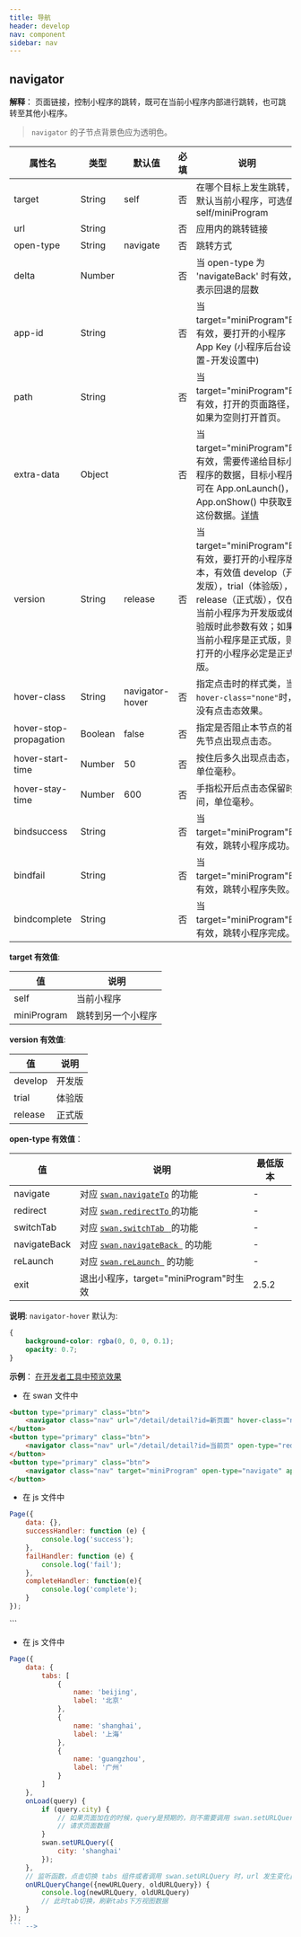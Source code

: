```yaml
---
title: 导航
header: develop
nav: component
sidebar: nav
---
```


## navigator

**解释**：  页面链接，控制小程序的跳转，既可在当前小程序内部进行跳转，也可跳转至其他小程序。

> `navigator` 的子节点背景色应为透明色。


|属性名 |类型  |默认值  | 必填 |说明|最低版本|
|---- | ---- | ---- |---- |---- |---- |
|target|	String|	self| 否 |在哪个目标上发生跳转，默认当前小程序，可选值self/miniProgram|2.5.2|
| url | String |   | 否 |应用内的跳转链接 |-|
|open-type | String  | navigate  | 否 |跳转方式|-|
|delta | Number |  | 否 |当 open-type 为 'navigateBack' 时有效，表示回退的层数|-|
|app-id|	String| | 否 |	当target="miniProgram"时有效，要打开的小程序 App Key (小程序后台设置-开发设置中)|	2.5.2
|path|	String| | 否 | 当target="miniProgram"时有效，打开的页面路径，如果为空则打开首页。|	2.5.2|
|extra-data|	Object| | 否 |	当target="miniProgram"时有效，需要传递给目标小程序的数据，目标小程序可在 App.onLaunch()，App.onShow() 中获取到这份数据。<a href="https://smartprogram.baidu.com/docs/develop/framework/app_service_register/">详情</a>|	2.5.2|
|version|	String|	release| 否 | 当target="miniProgram"时有效，要打开的小程序版本，有效值 develop（开发版），trial（体验版），release（正式版），仅在当前小程序为开发版或体验版时此参数有效；如果当前小程序是正式版，则打开的小程序必定是正式版。|2.5.2|
|hover-class | String  |navigator-hover | 否 |指定点击时的样式类，当`hover-class="none"`时，没有点击态效果。||
|hover-stop-propagation | Boolean  | false | 否 |指定是否阻止本节点的祖先节点出现点击态。|-|
|hover-start-time |Number | 50  | 否 | 按住后多久出现点击态，单位毫秒。 |-|
|hover-stay-time |Number |600 | 否 |手指松开后点击态保留时间，单位毫秒。|-|
|bindsuccess|	String| | 否 |		当target="miniProgram"时有效，跳转小程序成功。|	2.5.2|
|bindfail|	String| | 否 |当target="miniProgram"时有效，跳转小程序失败。|	2.5.2|
|bindcomplete|	String|  | 否 |		当target="miniProgram"时有效，跳转小程序完成。|	2.5.2|

**target 有效值**:

| 值 | 说明 |
| ---- | ---- |
| self | 当前小程序 |
| miniProgram | 跳转到另一个小程序 |

**version 有效值**:

| 值 | 说明 |
| ---- | ---- |
| develop | 开发版 |
| trial | 体验版 |
| release | 正式版 |

**open-type 有效值**：

|值 |说明 |最低版本|
|--- |--- |--- |
| navigate | 对应 <a href="https://smartprogram.baidu.com/docs/develop/api/show_tab/#swan-navigateTo/">`swan.navigateTo`</a> 的功能|-|
| redirect | 对应 <a href="https://smartprogram.baidu.com/docs/develop/api/show_tab/#swan-redirectTo/">`swan.redirectTo` </a> 的功能|-|
| switchTab | 对应 <a href="https://smartprogram.baidu.com/docs/develop/api/show_tab/#swan-switchTab/">`swan.switchTab ` </a> 的功能|-|
| navigateBack | 对应 <a href="https://smartprogram.baidu.com/docs/develop/api/show_tab/#swan-navigateBack/">`swan.navigateBack `</a>  的功能|-|
| reLaunch | 对应 <a href="https://smartprogram.baidu.com/docs/develop/api/show_tab/#swan-reLaunch/">`swan.reLaunch `</a>  的功能|-|
|exit|	退出小程序，target="miniProgram"时生效|	2.5.2|


**说明**:
`navigator-hover` 默认为:
```css
{
	background-color: rgba(0, 0, 0, 0.1);
	opacity: 0.7;
}
```

**示例**：
<a href="swanide://fragment/9999477aff1012b1f8d10125c245360f1565511678971" title="在开发者工具中预览效果" target="_blank">在开发者工具中预览效果</a>

* 在 swan 文件中

```html
<button type="primary" class="btn">
	<navigator class="nav" url="/detail/detail?id=新页面" hover-class="navigator-hover">跳转到新页面</navigator>
</button>
<button type="primary" class="btn">
	<navigator class="nav" url="/detail/detail?id=当前页" open-type="redirect" hover-class="other-navigator-hover">在当前页打开</navigator>
</button>
<button type="primary" class="btn">
  	<navigator class="nav" target="miniProgram" open-type="navigate" app-id="79RKhZ2BTvyyHitg4W3Xle4kkFgwwXyp" version="release" bindsuccess="successHandler" bindfail="failHandler" bindcomplete="completeHandler">打开绑定的小程序</navigator>
</button>
```

* 在 js 文件中

```js
Page({
    data: {},
    successHandler: function (e) {
        console.log('success');
    },
    failHandler: function (e) {
        console.log('fail');
    },
    completeHandler: function(e){
        console.log('complete');
    }
});
```

<!-- ## tabs



**解释**：导航栏，用于让用户在不同的视图中进行切换。

> 基础库 3.100.4 版本开始支持

> 很多小程序都有在首页分垂类设置顶部导航的需求。通常开发者实现顶部导航的方式是通过 js 实现一个纯前端的切换。这样的实现使所有 tab 对应页面的 url 为同一个，从而导致 tab 页对搜索爬虫不可知。
我们提供 tabs 和 tab-item 组件，你既可以把它作为一个基础的tab组件来使用，也可以利用它来动态的变更当前页面 url。使它更容易被搜索检索到。


|属性名 |类型  |默认值  | 必填 |说明|最低版本|
|---- | ---- | ---- |---- |---- |---- |
|tabs-background-color|	String|	'#fff'| 否 |tabs 背景色,必须填写十六进制颜色|3.100.3|
|tabs-active-text-color| String |'#000'  |否 |tabs 激活 tab-item 文字颜色|3.100.3|
|tabs-inactive-text-color| String | '#666' |否 |tabs 非激活 tab-item 文字颜色|3.100.3|
|tabs-underline-color| String | '#333' |否 |tabs 激活 tab-item 下划线颜色|3.100.3|
|active-name| String | 无 | 否 |当前激活 tab-item 的 对应的name 值，须搭配bindtabchange 一起使用。|3.100.3|
|url-query-name| String | 无 |否 |当前 tab 所改变的 url query中参数 key，需要通过 tabs 修改页面 url 的时候设置。|3.100.3|
|max-tab-item-amount| Number | 5 |否 |当前 tabs 视图中最多容纳的 tab-item 数量，低于此数量均分排列，超出此数量划屏。默认五个，开发者根据业务需求调整|3.100.3|
|bindtabchange| EventHandle |  |否 |tab 被点击的回调，可以在e.detail.name中取到当前点击的tab-item对应name值|3.100.3|

**注意:** active-name 和 url-query-name 不要搭配在一起使用，如果开发者需要的只是一个普通的顶部导航组件，可以通过 active-name 配合 bindtabchange 来控制当前选中tab-item，如果开发者需要的是可以修改页面 url 的顶部导航组件，只需指定url-query-name，无需设置 active-name

## tab-item

**解释**： 搭配 tabs 一起使用，导航栏内单个 tab 内容。

> 基础库 3.100.4 版本开始支持。

|属性 | 类型 | 默认值 | 必填 | 说明 |最低版本|
|---- | ---- | ---- |---- |---- |---- |
|label| String | 无 |是 |tab-item内显示的文字|3.100.3|
|name| String | 无 |是 |tab-item对应的name值|3.100.3|
|badge-type| String | 无|否 |徽标类型badge-type分为圆点'dot'和文本'text'，不设置badge-type则不显示徽标|3.100.3|
|badge-text| String | 无|否 |badge-type为text的时候，徽标内的数字，为空时badge-type="text"不生效|3.100.3|

**badge-type 有效值**:

| 值 | 说明 |
| ---- | ---- |
| 'dot' | 徽标类型为圆点 |
| 'text'| 徽标类型为文字 |



**示例一**：普通的导航

<a href="swanide://fragment/ffdd42b9621602c7a89cdfa7e4cfab7b1566986567638" title="在开发者工具中预览效果" target="_blank">在开发者工具中预览效果</a>

* 在 swan 文件中

```html
<tabs
    tabs-background-color="#3388ff"
    tabs-underline-color = "#fff"
    tabs-inactive-text-color="#fff"
    tabs-active-text-color="#fff"
    bindtabchange="onTabClick"
    active-name="{{activeName}}">
    <tab-item
        s-for="tab in tabs"
        badge-type="{{tab.badgeType}}"
        badge-text="{{tab.badgeText}}"
        name="{{tab.name}}"
        label="{{tab.label}}" />
</tabs>
```

* 在 js 文件中

```js
Page({
    data: {
        tabs: [
            {
                name: 'beijing',
                label: '北京',
                badgeType: 'dot'
            },
            {
                name: 'shanghai',
                label: '上海' ,
                badgeType: 'text'
                badgeText: '66'
            },
            {
                name: 'guangzhou',
                label: '广州'
            }
        ]
    },
    onTabClick(e) {
        console.log(e.detail.name);
        this.setData({
            activeName: e.detail.name,
        });
    }
});
```

**示例二**：能修改页面 url 的导航

<a href="swanide://fragment/dbd53a620ddde5781f09c0886955e0261566986685494" title="在开发者工具中预览效果" target="_blank">在开发者工具中预览效果</a>


* 在 swan 文件中

```html
<!-- 指定 url-query-name 后，通过修改url来控制当前选中的tab，无需指定 active-name -->
<!-- 虽然 bindtabchange 依旧会生效，但是直接使用 onURLQueryChange 是更好的做法 -->
<tabs url-query-name="city">
    <tab-item s-for="tab in tabs" name="{{tab.name}}" label="{{tab.label}}" />
</tabs>
```

* 在 js 文件中

```js
Page({
    data: {
        tabs: [
            {
                name: 'beijing',
                label: '北京'
            },
            {
                name: 'shanghai',
                label: '上海'
            },
            {
                name: 'guangzhou',
                label: '广州'
            }
        ]
    },
    onLoad(query) {
        if (query.city) {
            // 如果页面加在的时候，query是预期的，则不需要调用 swan.setURLQuery
            // 请求页面数据
        }
        swan.setURLQuery({
            city: 'shanghai'
        });
    },
    // 监听函数，点击切换 tabs 组件或者调用 swan.setURLQuery 时，url 发生变化自动触发
    onURLQueryChange({newURLQuery, oldURLQuery}) {
        console.log(newURLQuery, oldURLQuery)
	    // 此时tab切换，刷新tabs下方视图数据
    }
});
``` -->